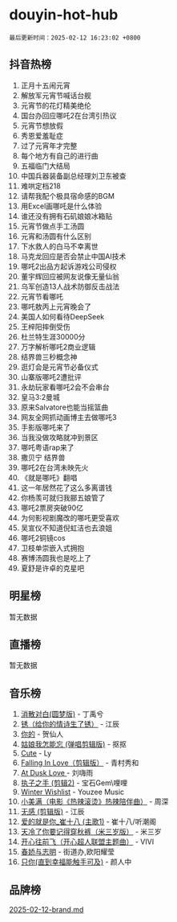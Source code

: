 # douyin-hot-hub

`最后更新时间：2025-02-12 16:23:02 +0800`

## 抖音热榜

1. 正月十五闹元宵
1. 解放军元宵节喊话台舰
1. 元宵节的花灯精美绝伦
1. 国台办回应哪吒2在台湾引热议
1. 元宵节想放假
1. 秀恩爱羞耻症
1. 过了元宵年才完整
1. 每个地方有自己的进行曲
1. 五福临门大结局
1. 中国兵器装备副总经理刘卫东被查
1. 难哄定档218
1. 请帮我配个极具宿命感的BGM
1. 用Excel画哪吒是什么体验
1. 谁还没有拥有石矶娘娘冰箱贴
1. 元宵节做点手工汤圆
1. 元宵和汤圆有什么区别
1. 下水救人的白马不幸离世
1. 马克龙回应是否会禁止中国AI技术
1. 哪吒2出品方起诉游戏公司侵权
1. 董宇辉回应被网友说像无量仙翁
1. 乌军创造13人战术防御反击战法
1. 元宵节看哪吒
1. 哪吒敖丙上元宵晚会了
1. 美国人如何看待DeepSeek
1. 王梓阳摔倒受伤
1. 杜兰特生涯30000分
1. 万字解析哪吒2商业逻辑
1. 结界兽三秒概念神
1. 逛灯会是元宵节必备仪式
1. 山寨版哪吒2遭批评
1. 永劫玩家看哪吒2会不会串台
1. 皇马3:2曼城
1. 原来Salvatore也能当摇篮曲
1. 网友全网抓动画博主去做哪吒3
1. 手影版哪吒来了
1. 当我没做攻略就冲到景区
1. 哪吒粤语rap来了
1. 撒贝宁 结界兽
1. 哪吒2在台湾未映先火
1. 《就是哪吒》翻唱
1. 这一年居然花了这么多离谱钱
1. 你杨羡可就归我郦五娘管了
1. 哪吒2票房突破90亿
1. 为何影视剧魔改的哪吒更受喜欢
1. 吴宣仪不知道倪虹洁也去浪姐
1. 哪吒2铜镜cos
1. 卫枝单崇嵌入式拥抱
1. 赛博汤圆我也是吃上了
1. 夏舒是许卓的克星吧

## 明星榜

暂无数据

## 直播榜

暂无数据

## 音乐榜

1. [消散对白(圆梦版)](https://sf5-hl-cdn-tos.douyinstatic.com/obj/tos-cn-ve-2774/og4jB5I5IizzoZVAAAzWgBMAsMDWoArfwBOiFs) - 丁禹兮
1. [锈（给你的情诗生了锈）](https://sf5-hl-cdn-tos.douyinstatic.com/obj/tos-cn-ve-2774/o8a1PBtVqIYbPEGK6e5A4egedVMdm3fCIz6bbE) - 江辰
1. [你的](https://sf5-hl-cdn-tos.douyinstatic.com/obj/tos-cn-ve-2774/oYuIeKf42jB7sEV6B2upMdpYAgfrQWj0FeRegh) - 贺仙人
1. [姑娘我怎能忘 (弹唱剪辑版)](https://sf5-hl-cdn-tos.douyinstatic.com/obj/tos-cn-ve-2774/okamwrBGEMz6illuEofAsMV4yzF5tVWbBiA5AI) - 抠抠
1. [Cute](https://sf5-hl-cdn-tos.douyinstatic.com/obj/tos-cn-ve-2774/o4IbIzHWKAAB4wsS5qMBRiiAlEBGTpQRNfFvuo) - Ly
1. [Falling In Love（剪辑版）](https://sf5-hl-cdn-tos.douyinstatic.com/obj/tos-cn-ve-2774/o8ajpA8zzgBPahbBIO8AcKGBLJezFCRd1wfP9f) - 青村秀和
1. [ At Dusk  Love ](https://sf5-hl-cdn-tos.douyinstatic.com/obj/tos-cn-ve-2774/o8CrpCf5CaYgI4ZrtQgMQAFEfuGqNnRSDQAPBc) - 刘嗨雨
1. [执子之手 (剪辑2)](https://sf5-hl-cdn-tos.douyinstatic.com/obj/tos-cn-ve-2774/oUoZLQjCc31XzqsBnBQUNgeKtYPBcgbFDwtfcu) - 宝石Gem\哩哩
1. [Winter Wishlist](https://sf5-hl-cdn-tos.douyinstatic.com/obj/tos-cn-ve-2774/oIIgUOeamCFCVAzxN6MFRLIBlLGpUqQxeeHrLE) - Youzee Music
1. [小美满（电影《热辣滚烫》热辣陪伴曲）](https://sf5-hl-cdn-tos.douyinstatic.com/obj/tos-cn-ve-2774/o0GAn2lSgfZIDUgtevCGDQYnFg4CwnrBaxbTZL) - 周深
1. [无感 (剪辑版)](https://sf5-hl-cdn-tos.douyinstatic.com/obj/tos-cn-ve-2774/o0eIsUzJBDlQaQFC5OFlgbMEZC1TFYBftOBn6p) - 江辰
1. [爱的就是你_崔十八 (主歌1)](https://sf5-hl-cdn-tos.douyinstatic.com/obj/tos-cn-ve-2774/oI5BO5DhFZ6UTcNCnZaOCBLtZ7WIMQGfgnXf5E) - 崔十八/听潮阁
1. [天冷了你要记得穿秋裤（米三岁版）](https://sf3-cdn-tos.douyinstatic.com/obj/tos-cn-ve-2774/oQlIwVIDWiZ6BQilAorS7MA0AgCkQDvcZAdm1) - 米三岁
1. [开心往前飞（开心超人联盟主题曲）](https://sf5-hl-cdn-tos.douyinstatic.com/obj/tos-cn-ve-2774/9d8fb7c82cf1421fb93a9fe925275e0a) - VIVI
1. [春娇与志明](https://sf3-cdn-tos.douyinstatic.com/obj/tos-cn-ve-2774/e530d8fceb7044b39707d7f9ff54add1) - 街道办,欧阳耀莹
1. [只你(直到幸福能触手可及)](https://sf5-hl-cdn-tos.douyinstatic.com/obj/tos-cn-ve-2774/o0lBkRDzFTeaVSUz3ZZSCBVtZ5DIMQGfgmEAuE) - 颜人中

## 品牌榜

[2025-02-12-brand.md](2025-02-12-brand.md)
